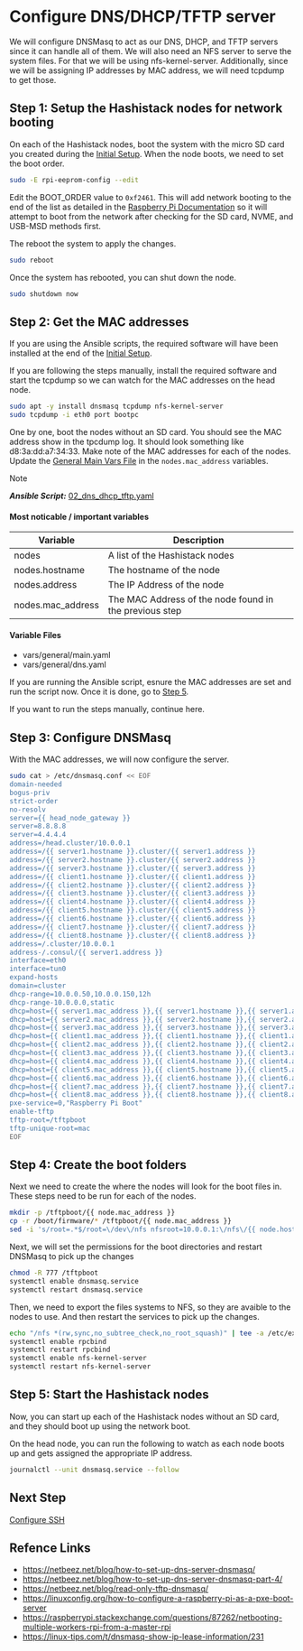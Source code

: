 # Configure DNS/DHCP/TFTP server

We will configure DNSMasq to act as our DNS, DHCP, and TFTP servers since
it can handle all of them. We will also need an NFS server to serve the
system files. For that we will be using nfs-kernel-server. Additionally,
since we will be assigning IP addresses by MAC address, we will need
tcpdump to get those.

## Step 1: Setup the Hashistack nodes for network booting

On each of the Hashistack nodes, boot the system with the micro SD card
you created during the [Initial Setup](01_initial_setup.md#step-3-create-sd-card).
When the node boots, we need to set the boot order.

```bash
sudo -E rpi-eeprom-config --edit
```

Edit the BOOT_ORDER value to `0xf2461`. This will add network booting to
the end of the list as detailed in the
[Raspberry Pi Documentation](https://www.raspberrypi.com/documentation/computers/raspberry-pi.html#raspberry-pi-bootloader-configuration)
so it will attempt to boot from the network after checking for the SD card,
NVME, and USB-MSD methods first.

The reboot the system to apply the changes.

```bash
sudo reboot
```

Once the system has rebooted, you can shut down the node.

```bash
sudo shutdown now
```

## Step 2: Get the MAC addresses

If you are using the Ansible scripts, the required software will have
been installed at the end of the [Initial Setup](01_initial_setup.md#step-41-setup-static-ip-address-for-head-node).

If you are following the steps manually, install the required software
and start the tcpdump so we can watch for the MAC addresses on the head
node.

```bash
sudo apt -y install dnsmasq tcpdump nfs-kernel-server
sudo tcpdump -i eth0 port bootpc
```

One by one, boot the nodes without an SD card. You should see the MAC
address show in the tpcdump log. It should look something like
d8:3a:dd:a7:34:33. Make note of the MAC addresses for each of the nodes.
Update the [General Main Vars File](../../vars/general/main.yaml) in the
`nodes.mac_address` variables.

> [!NOTE]  
> **_Ansible Script:_** [02_dns_dhcp_tftp.yaml](../02_dns_dhcp_tftp.yaml)

#### Most noticable / important variables

| Variable          | Description                                            |
| ----------------- | ------------------------------------------------------ |
| nodes             | A list of the Hashistack nodes                         |
| nodes.hostname    | The hostname of the node                               |
| nodes.address     | The IP Address of the node                             |
| nodes.mac_address | The MAC Address of the node found in the previous step |

#### Variable Files

-   vars/general/main.yaml
-   vars/general/dns.yaml

If you are running the Ansible script, esnure the MAC addresses are set
and run the script now. Once it is done, go to [Step 5](#step-5-start-the-hashistack-nodes).

If you want to run the steps manually, continue here.

## Step 3: Configure DNSMasq

With the MAC addresses, we will now configure the server.

```bash
sudo cat > /etc/dnsmasq.conf << EOF
domain-needed
bogus-priv
strict-order
no-resolv
server={{ head_node_gateway }}
server=8.8.8.8
server=4.4.4.4
address=/head.cluster/10.0.0.1
address=/{{ server1.hostname }}.cluster/{{ server1.address }}
address=/{{ server2.hostname }}.cluster/{{ server2.address }}
address=/{{ server3.hostname }}.cluster/{{ server3.address }}
address=/{{ client1.hostname }}.cluster/{{ client1.address }}
address=/{{ client2.hostname }}.cluster/{{ client2.address }}
address=/{{ client3.hostname }}.cluster/{{ client3.address }}
address=/{{ client4.hostname }}.cluster/{{ client4.address }}
address=/{{ client5.hostname }}.cluster/{{ client5.address }}
address=/{{ client6.hostname }}.cluster/{{ client6.address }}
address=/{{ client7.hostname }}.cluster/{{ client7.address }}
address=/{{ client8.hostname }}.cluster/{{ client8.address }}
address=/.cluster/10.0.0.1
address-/.consul/{{ server1.address }}
interface=eth0
interface=tun0
expand-hosts
domain=cluster
dhcp-range=10.0.0.50,10.0.0.150,12h
dhcp-range-10.0.0.0,static
dhcp=host={{ server1.mac_address }},{{ server1.hostname }},{{ server1.address }},infinite
dhcp=host={{ server2.mac_address }},{{ server2.hostname }},{{ server2.address }},infinite
dhcp=host={{ server3.mac_address }},{{ server3.hostname }},{{ server3.address }},infinite
dhcp=host={{ client1.mac_address }},{{ client1.hostname }},{{ client1.address }},infinite
dhcp=host={{ client2.mac_address }},{{ client2.hostname }},{{ client2.address }},infinite
dhcp=host={{ client3.mac_address }},{{ client3.hostname }},{{ client3.address }},infinite
dhcp=host={{ client4.mac_address }},{{ client4.hostname }},{{ client4.address }},infinite
dhcp=host={{ client5.mac_address }},{{ client5.hostname }},{{ client5.address }},infinite
dhcp=host={{ client6.mac_address }},{{ client6.hostname }},{{ client6.address }},infinite
dhcp=host={{ client7.mac_address }},{{ client7.hostname }},{{ client7.address }},infinite
dhcp=host={{ client8.mac_address }},{{ client8.hostname }},{{ client8.address }},infinite
pxe-service=0,"Raspberry Pi Boot"
enable-tftp
tftp-root=/tftpboot
tftp-unique-root=mac
EOF
```

## Step 4: Create the boot folders

Next we need to create the where the nodes will look for the boot files in.
These steps need to be run for each of the nodes.

```bash
mkdir -p /tftpboot/{{ node.mac_address }}
cp -r /boot/firmware/* /tftpboot/{{ node.mac_address }}
sed -i 's/root=.*$/root=\/dev\/nfs nfsroot=10.0.0.1:\/nfs\/{{ node.hostname }},vers=3 rw ip=dhcp rootwait elevator=deadline/' /tftpboot/{{ node.mac_address }}/cmdline.txt
```

Next, we will set the permissions for the boot directories and restart
DNSMasq to pick up the changes

```bash
chmod -R 777 /tftpboot
systemctl enable dnsmasq.service
systemctl restart dnsmasq.service
```

Then, we need to export the files systems to NFS, so they are avaible to
the nodes to use. And then restart the services to pick up the changes.

```bash
echo "/nfs *(rw,sync,no_subtree_check,no_root_squash)" | tee -a /etc/exports
systemctl enable rpcbind
systemctl restart rpcbind
systemctl enable nfs-kernel-server
systemctl restart nfs-kernel-server
```

## Step 5: Start the Hashistack nodes

Now, you can start up each of the Hashistack nodes without an SD card,
and they should boot up using the network boot.

On the head node, you can run the following to watch as each node boots
up and gets assigned the appropriate IP address.

```bash
journalctl --unit dnsmasq.service --follow
```

## Next Step

[Configure SSH](03_configure_ssh.md)

## Refence Links

-   https://netbeez.net/blog/how-to-set-up-dns-server-dnsmasq/
-   https://netbeez.net/blog/how-to-set-up-dns-server-dnsmasq-part-4/
-   https://netbeez.net/blog/read-only-tftp-dnsmasq/
-   https://linuxconfig.org/how-to-configure-a-raspberry-pi-as-a-pxe-boot-server
-   https://raspberrypi.stackexchange.com/questions/87262/netbooting-multiple-workers-rpi-from-a-master-rpi
-   https://linux-tips.com/t/dnsmasq-show-ip-lease-information/231
